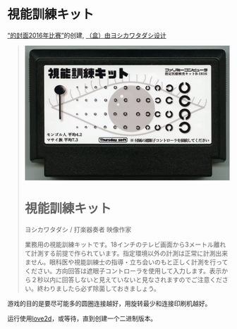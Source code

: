 視能訓練キット
=============

[“的封面2016年比赛”](https://itch.io/jam/a-game-by-its-cover-2016)的创建, [（盒）由ヨシカワタダシ设计](http://famicase.com/16/softs/77.html)

>![cartridge](cartridge.jpg)
>
>視能訓練キット
>=============
>ヨシカワタダシ / 打楽器奏者 映像作家
>
>業務用の視能訓練キットです。18インチのテレビ画面から3メートル離れて計測する前提で作られています。指定環境以外の計測は正常に計測出来ません。眼科医や視能訓練士の指導・立ち会いのもと正しく計測を行ってください。方向回答は遮眼子コントローラを使用して入力します。表示から２秒以内に回答しないと見えていないと見なされますのでご注意ください。終わりましたら必ず除菌しておきましょう。

游戏的目的是要尽可能多的圆圈连接越好，用旋转最少和连接印刷机越好。

运行使用[love2d](https://love2d.org)，或等待，直到创建一个二进制版本。
